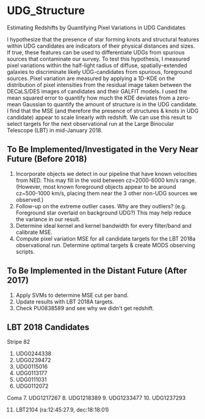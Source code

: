# UDG_Structure
Estimating Redshifts by Quantifying Pixel Variations in UDG Candidates

I hypothesize that the presence of star forming knots and structural features within UDG candidates are indicators of their physical distances and sizes. If true, these features can be used to differentiate UDGs from spurious sources that contaminate our survey. To test this hypothesis, I measured pixel variations within the half-light radius of diffuse, spatially-extended galaxies to discriminate likely UDG-candidates from spurious, foreground sources. Pixel variation are measured by applying a 1D-KDE on the distribution of pixel intensities from the residual image taken between the DECaLS/DES images of candidates and their GALFIT models. I used the mean squared error to quantify how much the KDE deviates from a zero-mean Gaussian to quantify the amount of structure is in the UDG candidate. I find that the MSE (and therefore the presence of structures & knots in UDG candidate) appear to scale linearly with redshift. We can use this result to select targets for the next observational run at the Large Binocular Telescope (LBT) in mid-January 2018.



To Be Implemented/Investigated in the Very Near Future (Before 2018)
------------------------------------------------------
1. Incorporate objects we detect in our pipeline that have known velocities from NED. This may fill in the void between cz=2000-6000 km/s range. (However, most known foreground objects appear to be around cz~500-1000 km/s, placing them near the 3 other non-UDG sources we observed.)
2. Follow-up on the extreme outlier cases. Why are they outliers? (e.g. Foreground star overlaid on background UDG?) This may help reduce the variance in our result.
3. Determine ideal kernel and kernel bandwidth for every filter/band and calibrate MSE.
4. Compute pixel variation MSE for all candidate targets for the LBT 2018a observational run. Determine optimal targets & create MODS observing scripts.



To Be Implemented in the Distant Future (After 2017)
---------------------------------------
1. Apply SVMs to determine MSE cut per band.
2. Update results with LBT 2018A targets.
3. Check PU0838589 and see why we didn't get redshift.



LBT 2018 Candidates
-------------------
Stripe 82
1.  UDG0244338
2.  UDG0239472
3.  UDG0115016
4.  UDG0113177
5.  UDG0111031
6.  UDG0112072

Coma
7.  UDG1217267
8.  UDG1218389
9.  UDG1233477
10. UDG1237293

11. LBT2104 (ra:12:45:27.9, dec:18:18:01)
